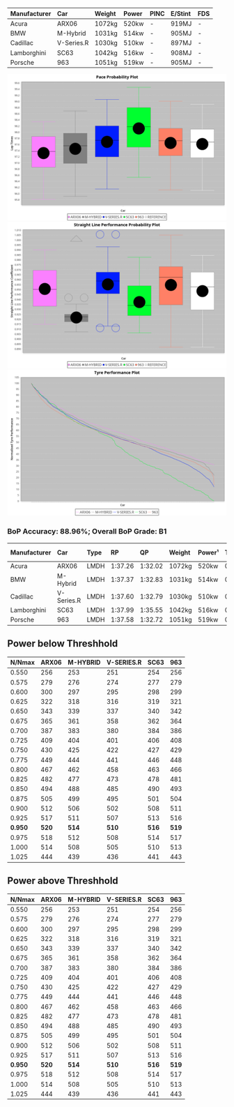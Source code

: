 | Manufacturer | Car        | Weight | Power | PINC | E/Stint | FDS |
| :----------- | :--------- | :----- | :---- | :--- | :------ | :-- |
| Acura        | ARX06      | 1072kg | 520kw | -    | 919MJ   | -   |
| BMW          | M-Hybrid   | 1031kg | 514kw | -    | 905MJ   | -   |
| Cadillac     | V-Series.R | 1030kg | 510kw | -    | 897MJ   | -   |
| Lamborghini  | SC63       | 1042kg | 516kw | -    | 908MJ   | -   |
| Porsche      | 963        | 1051kg | 519kw | -    | 905MJ   | -   |

![PACECHART](./IMG/OFFICIAL.png)
![STRAIGHTLINEPERFORMANCECHART](./IMG/OFFICIAL_sp.png)
![TYREPERFORMANCECHART](./IMG/OFFICIAL_tw.png)

### BoP Accuracy: 88.96%; Overall BoP Grade: B1
| Manufacturer | Car        | Type | RP      | QP      | Weight | Power¹ | Threshhold | PINC    | Power² | E/Stint | AVG Vmax  | FDS     | RDLC | L/Stint | BOP-Grade | Model Accuracy | Model Points | Match%  |
|:-|:-|:-|:-|:-|:-|:-|:-|:-|:-|:-|:-|:-|:-|:-|:-|:-|:-|:-|
| Acura        | ARX06      | LMDH | 1:37.26 | 1:32.02 | 1072kg | 520kw  | 0.0kph     |    -    | 520kw  |  919MJ  | 314.28kph |    -    | 0.99 | 30      | -C1       | 100.00%        | 995          | 77.94%  |
| BMW          | M-Hybrid   | LMDH | 1:37.37 | 1:32.83 | 1031kg | 514kw  | 0.0kph     |    -    | 514kw  |  905MJ  | 311.69kph |    -    | 1.04 | 30      | -B1       | 100.00%        | 1714         | 89.44%  |
| Cadillac     | V-Series.R | LMDH | 1:37.60 | 1:32.79 | 1030kg | 510kw  | 0.0kph     |    -    | 510kw  |  897MJ  | 315.36kph |    -    | 1.04 | 30      | ~A1       | 98.95%         | 2271         | 95.38%  |
| Lamborghini  | SC63       | LMDH | 1:37.99 | 1:35.55 | 1042kg | 516kw  | 0.0kph     |    -    | 516kw  |  908MJ  | 312.88kph |    -    | 1.05 | 30      | +B2       | 96.54%         | 418          | 82.06%  |
| Porsche      | 963        | LMDH | 1:37.58 | 1:32.72 | 1051kg | 519kw  | 0.0kph     |    -    | 519kw  |  905MJ  | 315.64kph |    -    | 1.01 | 30      | ~A1       | 99.98%         | 6168         | 100.00% |

## Power below Threshhold
| N/Nmax    | ARX06   | M-HYBRID | V-SERIES.R | SC63    | 963     |
|:-|:-|:-|:-|:-|:-|
|  0.550    |  256    |  253     |  251       |  254    |  256    |
|  0.575    |  279    |  276     |  274       |  277    |  279    |
|  0.600    |  300    |  297     |  295       |  298    |  299    |
|  0.625    |  322    |  318     |  316       |  319    |  321    |
|  0.650    |  343    |  339     |  337       |  340    |  342    |
|  0.675    |  365    |  361     |  358       |  362    |  364    |
|  0.700    |  387    |  383     |  380       |  384    |  386    |
|  0.725    |  409    |  404     |  401       |  406    |  408    |
|  0.750    |  430    |  425     |  422       |  427    |  429    |
|  0.775    |  449    |  444     |  441       |  446    |  448    |
|  0.800    |  467    |  462     |  458       |  463    |  466    |
|  0.825    |  482    |  477     |  473       |  478    |  481    |
|  0.850    |  494    |  488     |  485       |  490    |  493    |
|  0.875    |  505    |  499     |  495       |  501    |  504    |
|  0.900    |  512    |  506     |  502       |  508    |  511    |
|  0.925    |  517    |  511     |  507       |  513    |  516    |
| **0.950** | **520** | **514**  | **510**    | **516** | **519** |
|  0.975    |  518    |  512     |  508       |  514    |  517    |
|  1.000    |  514    |  508     |  505       |  510    |  513    |
|  1.025    |  444    |  439     |  436       |  441    |  443    |

## Power above Threshhold
| N/Nmax    | ARX06   | M-HYBRID | V-SERIES.R | SC63    | 963     |
|:-|:-|:-|:-|:-|:-|
|  0.550    |  256    |  253     |  251       |  254    |  256    |
|  0.575    |  279    |  276     |  274       |  277    |  279    |
|  0.600    |  300    |  297     |  295       |  298    |  299    |
|  0.625    |  322    |  318     |  316       |  319    |  321    |
|  0.650    |  343    |  339     |  337       |  340    |  342    |
|  0.675    |  365    |  361     |  358       |  362    |  364    |
|  0.700    |  387    |  383     |  380       |  384    |  386    |
|  0.725    |  409    |  404     |  401       |  406    |  408    |
|  0.750    |  430    |  425     |  422       |  427    |  429    |
|  0.775    |  449    |  444     |  441       |  446    |  448    |
|  0.800    |  467    |  462     |  458       |  463    |  466    |
|  0.825    |  482    |  477     |  473       |  478    |  481    |
|  0.850    |  494    |  488     |  485       |  490    |  493    |
|  0.875    |  505    |  499     |  495       |  501    |  504    |
|  0.900    |  512    |  506     |  502       |  508    |  511    |
|  0.925    |  517    |  511     |  507       |  513    |  516    |
| **0.950** | **520** | **514**  | **510**    | **516** | **519** |
|  0.975    |  518    |  512     |  508       |  514    |  517    |
|  1.000    |  514    |  508     |  505       |  510    |  513    |
|  1.025    |  444    |  439     |  436       |  441    |  443    |
